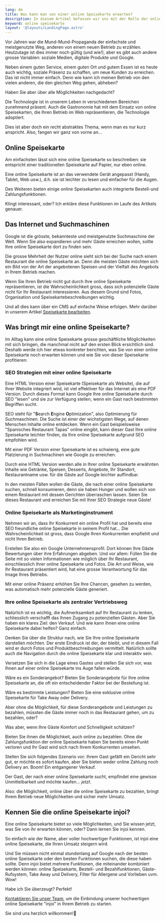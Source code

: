 ```yaml
---
lang: de
title: Was kann man von einer online Speisekarte erwarten?
description: In diesem Artikel befassen wir uns mit der Rolle der online Speisekarte im Internet. Wir wollen klären, was eine online Speisekarte ist, wie diese das Image Ihres Betriebs repräsentiert, wie sie Ihnen hilft, zu wachsen und mehr Kunden zu gewinnen, und vieles mehr.
keyword: online speisekarte
layout: '@layouts/LandingPage.astro'
---
```


Vor Jahren war die Mund-Mund-Propaganda der einfachste und meistgenutzte Weg, anderen von einem neuen Betrieb zu erzählen. Heutzutage ist dies immer noch gültig (und wie!), aber es gibt auch andere grosse Variablen: soziale Medien, digitale Produkte und Google.

Neben einem guten Service, einem guten Ort und gutem Essen ist es heute auch wichtig, soziale Präsenz zu schaffen, um neue Kunden zu erreichen. Das ist nicht immer einfach. Denn wie kann ich meinen Betrieb von den vielen anderen, die den gleichen Weg gehen, abheben?

Haben Sie aber über alle Möglichkeiten nachgedacht?

Die Technologie ist in unserem Leben in verschiedenen Bereichen zunehmend präsent. Auch die Gastronomie hat mit dem Einsatz von online Speisekarten, die Ihren Betrieb im Web repräsentieren, die Technologie adoptiert.

Dies ist aber doch ein recht abstraktes Thema, wenn man es nur kurz anspricht. Also, fangen wir ganz von vorne an...

## Online Speisekarte

Am einfachsten lässt sich eine online Speisekarte so beschreiben: sie entspricht einer traditionellen Speisekarte auf Papier, nur eben online.

Eine online Speisekarte ist an das verwendete Gerät angepasst (Handy, Tablet, Web usw.), d.h. sie ist leichter zu lesen und einfacher für die Augen.

Des Weiteren bieten einige online Speisekarten auch integrierte Bestell-und Zahlungsfunktionen.

Klingt interessant, oder? Ich erkläre diese Funktionen im Laufe des Artikels genauer.

## Das Internet und Suchmaschinen

Google ist die grösste, bekannteste und meistgenutzte Suchmaschine der Welt. Wenn Sie also expandieren und mehr Gäste erreichen wollen, sollte Ihre online Speisekarte dort zu finden sein.

Die grosse Mehrheit der Nutzer online sieht sich bei der Suche nach einem Restaurant die online Speisekarte an. Denn die meisten Gäste möchten sich ein Bild von der Art der angebotenen Speisen und der Vielfalt des Angebots in Ihrem Betrieb machen.

Wenn Sie Ihren Betrieb nicht gut durch Ihre online Speisekarte repräsentieren, ist die Wahrscheinlichkeit gross, dass sich potenzielle Gäste nicht für Ihr Restaurant interessieren. Aus diesem Grund sind Fotos, Organisation und Speisekartebeschreibungen wichtig.

Und all dies kann über ein CMS auf einfache Weise erfolgen. Mehr darüber in unserem Artikel [Speisekarte bearbeiten](/de/dokumentation/speisekarten-angebot-bearbeiten).

## Was bringt mir eine online Speisekarte?

Im Alltag kann eine online Speisekarte grosse geschäftliche Möglichkeiten mit sich bringen, die manchmal nicht auf den ersten Blick ersichtlich sind. Deshalb werde ich hier etwas konkreter berichten, was Sie von einer online Speisekarte noch erwarten können und wie Sie von dieser Speisekarte profitieren:

### SEO Strategien mit einer online Speisekarte

Eine HTML Version einer Speisekarte (Speisekarte als Website), die auf Ihrer Website integriert wird, ist viel effektiver für das Internet als eine PDF Version. Durch dieses Format kann Google Ihre online Speisekarte durch SEO "lesen" und sie zur Verfügung stellen, wenn ein Gast nach bestimmten Begriffen sucht.

SEO steht für "**S**earch **E**ngine **O**ptimization", also Optimierung für Suchmaschinen. Die Suche ist einer der wichstigsten Wege, auf denen Menschen Inhalte online entdecken. Wenn ein Gast beispielsweise "Spanisches Restaurant Tapas" online eingibt, kann dieser Gast Ihre online Speisekarte leichter finden, da Ihre online Speisekarte aufgrund SEO empfohlen wird.

Mit einer PDF Version einer Speisekarte ist es schwierig, eine gute Platzierung in Suchmachinen wie Google zu erreichen.

Durch eine HTML Version werden alle in Ihrer online Speisekarte erwähnten Inhalte wie Getränke, Speisen, Desserts, Angebote, Ihr Standort, Restaurantname usw. für die Gäste auf Google leichter auffindbar.

In den meisten Fällen wollen die Gäste, die nach einer online Speisekarte suchen, schnell konsumieren, denn sie haben Hunger und wollen sich von einem Restaurant mit dessen Gerichten überraschen lassen. Seien Sie dieses Restaurant und erreichen Sie mit Ihrer SEO Strategie neue Gäste!

### Online Speisekarte als Marketinginstrument

Nehmen wir an, dass Ihr Konkurrent ein online Profil hat und bereits eine SEO freundliche online Speisekarte in seinem Profil hat... Die Wahrscheinlichkeit ist gross, dass Google Ihren Konkurrenten empfiehlt und nicht Ihren Betrieb.

Erstellen Sie also ein Google Unternehmensprofil. Dort können Ihre Gäste Bewertungen über ihre Erfahrungen abgeben. Und vor allem: Füllen Sie die Seite mit so vielen Informationen wie möglich über Ihr Restaurant, einschliesslich Ihrer online Speisekarte und Fotos. Die Art und Weise, wie Ihr Restaurant präsentiert wird, hat eine grosse Verantwortung für das Image Ihres Betriebs.

Mit einer online Präsenz erhöhen Sie Ihre Chancen, gesehen zu werden, was automatisch mehr potenzielle Gäste generiert.

### Ihre online Speisekarte als zentraler Vertriebsweg

Natürlich ist es wichtig, die Aufmerksamkeit auf Ihr Restaurant zu lenken, schliesslich verschafft das Ihnen Zugang zu potenziellen Gästen. Aber Sie haben ein klares Ziel: den Verkauf. Und wie kann Ihnen eine online Speisekarte dabei helfen? Ganz einfach.

Denken Sie über die Struktur nach, wie Sie Ihre online Speisekarte darstellen möchten. Der erste Eindruck ist der, der bleibt, und in diesem Fall wird er durch Fotos und Produktbeschreibungen vermittelt. Natürlich sollte auch die Navigation durch die online Speisekarte klar und interaktiv sein.

Versetzen Sie sich in die Lage eines Gastes und stellen Sie sich vor, was Ihnen auf einer online Speisekarte ins Auge fallen würde.

Wäre es ein Sonderangebot? Bieten Sie Sonderangebote für Ihre online Speisekarte an, die oft ein entscheidender Faktor bei der Bestellung ist.

Wäre es bestimmte Leistungen? Bieten Sie eine exklusive online Speisekarte für Take Away oder Delivery.

Aber ohne die Möglichkeit, für diese Sonderangebote und Leistungen zu bezahlen, müssten die Gäste immer noch in das Restaurant gehen, um zu bezahlen, oder?

Was aber, wenn Ihre Gäste Komfort und Schnelligkeit schätzen?

Bieten Sie ihnen die Möglichkeit, auch online zu bezahlen. Ohne die Zahlungsfunktion der online Speisekarte haben Sie bereits einen Punkt verloren und Ihr Gast wird sich nach Ihrem Konkurrenten umsehen.

Stellen Sie sich folgendes Szenario vor: Ihrem Gast gefällt ein Gericht sehr gut, er möchte es sofort kaufen, aber Sie bieten weder online Zahlung noch Delivery an. Boom! Ein entgangener Verkauf.

Der Gast, der nach einer online Speisekarte sucht, empfindet eine gewisse Unmittelbarkeit und möchte kaufen... _jetzt_.

Also: die Möglichkeit, online über die online Speisekarte zu bezahlen, bringt Ihrem Betrieb neue Möglichkeiten und sicher mehr Umsatz.

## Kennen Sie die online Speisekarte injoi?

Eine online Speisekarte bietet so viele Möglichkeiten, und Sie wissen jetzt, was Sie von ihr erwarten können, oder? Dann lernen Sie injoi kennen.

So einfach wie der Name, aber voller hochwertiger Funktionen, ist injoi eine online Speisekarte, die Ihren Umsatz steigern wird.

Und Sie müssen nicht einmal stundenlang auf Google nach der besten online Speisekarte oder den besten Funktionen suchen, die diese haben sollte. Denn injoi bietet mehrere Funktionen, die miteinander kombiniert werden können: online Speisekarte, Bestell- und Bezahlfunktionen, Gäste-Rufsystem, Take Away und Delivery, Filter für Allergene und Vorlieben uvm. Wow!

Habe ich Sie überzeugt? Perfekt!

[Kontaktieren Sie unser Team](/de/kontakt/), um die Einbindung unserer hochwertigen online Speisekarte "injoi" in Ihrem Betrieb zu starten.

Sie sind uns herzlich willkommen!🌹
